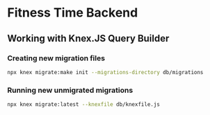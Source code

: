 # Fitness Time Backend

## Working with Knex.JS Query Builder

### Creating new migration files

```bash
npx knex migrate:make init --migrations-directory db/migrations
```

### Running new unmigrated migrations

```bash
npx knex migrate:latest --knexfile db/knexfile.js
```
